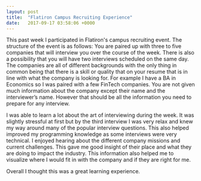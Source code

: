 ```yaml
---
layout: post
title:  "Flatiron Campus Recruiting Experience"
date:   2017-09-17 03:58:06 +0000
---
```



This past week I participated in Flatiron's campus recruiting event. The structure of the event is as follows:
You are paired up with three to five companies that will interview you over the course of the week. There is also a possibility that you will have two interviews scheduled on the same day. The companies are all of different backgrounds with the only thing in common being that there is a skill or quality that on your resume that is in line with what the company is looking for. For example I have a BA in Economics so I was paired with a few FinTech companies. You are not given much information about the company except their name and the interviewer’s name. However that should be all the information you need to prepare for any interview.

I was able to learn a lot about the art of interviewing during the week. It was slightly stressful at first but by the third interview I was very relax and knew my way around many of the popular interview questions. This also helped improved my programming knowledge as some interviews were very technical. I enjoyed hearing about the different company missions and current challenges. This gave me good insight of their place and what they are doing to impact the industry. This information also helped me to visualize where I would fit in with the company and if they are right for me.

Overall I thought this was a great learning experience.

